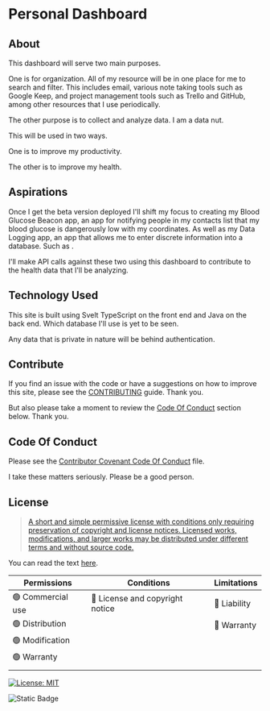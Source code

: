 # Personal Dashboard

## About

<!-- TODO: Come back to this section to refine the wording. -->

<!-- TODO: Create an Issue to make this section look more attractive aesthetically. -->

This dashboard will serve two main purposes.

One is for organization. All of my resource will be in one place for me to search and filter.
This includes email, various note taking tools such as Google Keep, and project management tools such as Trello and GitHub, among other resources that I use periodically.

The other purpose is to collect and analyze data. I am a data nut.

This will be used in two ways.

One is to improve my productivity.

<!-- TODO: Elaborate on this more. -->
<!-- For which I'll collect data on when I get to sleep, how long I have slept, if I am eating 3 complee meals a day, am I taking necessary leisure time to decompress at the end of the day, etc. -->

The other is to improve my health.

<!-- TODO: Elaborate on this more. -->
<!-- For which I'll collect data and analyze it to see if I can bring my A1C down. This data will include when I work out. For how long. Sleep patterns, etc. -->
<!-- A website for displaying and searching daily data; such as blood glucose numbers and upcoming events.
It will be used to help manage my diabetes better and my time better. -->

<!-- ### Notable Features

TODO: After I am more organized and/or before the Deploy Minimum Viable Product of Website milestone is completed , come back to this section to add notable features.

TODO: Create an Issue to make this section look more attractive aesthetically.

Notable features of this site are: -->

## Aspirations

<!-- TODO: After I am more organized and/or before the Deploy Minimum Viable Product of Website milestone is completed , come back to this section to add notable features.

TODO: Create an Issue to make this section look more attractive aesthetically. -->

Once I get the beta version deployed I'll shift my focus to creating my Blood Glucose Beacon app, an app for notifying people in my contacts list that my blood glucose is dangerously low with my coordinates. As well as my Data Logging app, an app that allows me to enter discrete information into a database. Such as <!-- TODO: find examples to add here. -->.

I'll make API calls against these two using this dashboard to contribute to the health data that I'll be analyzing.

<!-- To assist with my health, it will pull data in from a few apps that I use to manage my diabetes. Such as NightScout, my [Data Logging App](https://github.com/JamieBort/Data-Logging-App), Strava, a sleep app, and WGER a weightlifting app. -->

## Technology Used

This site is built using Svelt TypeScript on the front end and Java on the back end. Which database I'll use is yet to be seen.

Any data that is private in nature will be behind authentication.

## Contribute

If you find an issue with the code or have a suggestions on how to improve this site, please see the [CONTRIBUTING](./CONTRIBUTING.md) guide. Thank you.

But also please take a moment to review the [Code Of Conduct](#code-of-conduct) section below. Thank you.

## Code Of Conduct

Please see the [Contributor Covenant Code Of Conduct](./Contributor_Covenant_Code_of_Conduct.md) file.

I take these matters seriously. Please be a good person.

## License

> [A short and simple permissive license with conditions only requiring preservation of copyright and license notices. Licensed works, modifications, and larger works may be distributed under different terms and without source code.](https://choosealicense.com/licenses/mit/)

You can read the text [here](./LICENSE.txt).

| Permissions       | Conditions                      | Limitations  |
| ----------------- | ------------------------------- | ------------ |
| 🟢 Commercial use | 🔵 License and copyright notice | 🔴 Liability |
| 🟢 Distribution   |                                 | 🔴 Warranty  |
| 🟢 Modification   |                                 |              |
| 🟢 Warranty       |                                 |              |
|                   |                                 |              |

[![License: MIT](https://img.shields.io/badge/License-MIT-yellow.svg)](https://opensource.org/licenses/MIT)

![Static Badge](https://img.shields.io/badge/Last_Updated-2024_Feb_19-gold)
